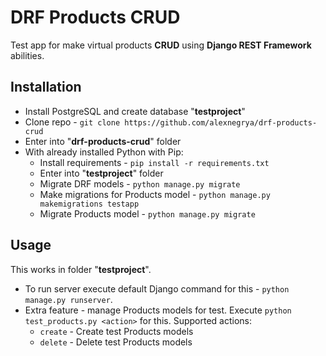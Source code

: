 # DRF Products CRUD
Test app for make virtual products **CRUD** using **Django REST Framework** abilities.

## Installation

- Install PostgreSQL and create database "**testproject**"
- Clone repo - `git clone https://github.com/alexnegrya/drf-products-crud`
- Enter into "**drf-products-crud**" folder
- With already installed Python with Pip:
  - Install requirements - `pip install -r requirements.txt`
  - Enter into "**testproject**" folder
  - Migrate DRF models - `python manage.py migrate`
  - Make migrations for Products model - `python manage.py makemigrations testapp`
  - Migrate Products model - `python manage.py migrate`

## Usage

This works in folder "**testproject**".
- To run server execute default Django command for this - `python manage.py runserver`.
- Extra feature - manage Products models for test. Execute `python test_products.py <action>` for this. Supported actions:
  - `create` - Create test Products models
  - `delete` - Delete test Products models
